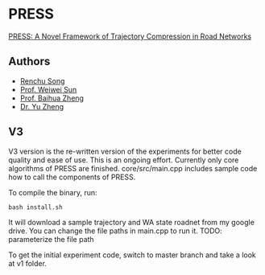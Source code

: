 PRESS
=====

[PRESS: A Novel Framework of Trajectory Compression in Road Networks](http://www.vldb.org/pvldb/vol7/p661-song.pdf)

## Authors
* [Renchu Song](http://www.songrenchu.com)
* [Prof. Weiwei Sun](http://homepage.fudan.edu.cn/wwsun/)
* [Prof. Baihua Zheng](http://www.mysmu.edu/faculty/bhzheng/)
* [Dr. Yu Zheng](http://research.microsoft.com/en-us/people/yuzheng/)

## V3
V3 version is the re-written version of the experiments for better code quality and ease of use.
This is an ongoing effort. Currently only core algorithms of PRESS are finished. core/src/main.cpp includes sample code how to call the components of PRESS.

To compile the binary, run:
```
bash install.sh
```
It will download a sample trajectory and WA state roadnet from my google drive.
You can change the file paths in main.cpp to run it.
TODO: parameterize the file path

To get the initial experiment code, switch to master branch and take a look at v1 folder.
